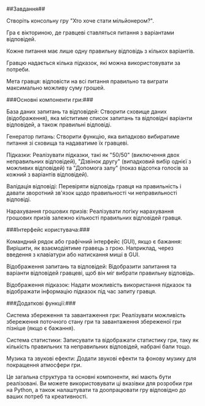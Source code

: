 ##Завдання##

Створіть консольну гру "Хто хоче стати мільйонером?".


Гра є вікториною, де гравцеві ставляться питання з варіантами відповідей.


Кожне питання має лише одну правильну відповідь з кількох варіантів.


Гравцю надається кілька підказок, які можна використовувати за потреби.


Мета гравця: відповісти на всі питання правильно та виграти максимально можливу суму грошей.


###Основні компоненти гри:###


База даних запитань та відповідей: Створити сховище даних (відображення), яка міститиме список запитань та відповідні варіанти відповідей, а також правильні відповіді.


Генератор питань: Створити функцію, яка випадково вибиратиме питання зі сховища та надаватиме їх гравцеві.


Підказки: Реалізувати підказки, такі як "50/50" (виключення двох неправильних відповідей), "Дзвінок другу" (випадковий вибір однієї з можливих відповідей) та "Допомога залу" (показ відсотка голосів за кожний з варіантів відповідей).


Валідація відповіді: Перевіряти відповідь гравця на правильність і давати зворотний зв'язок щодо правильності чи неправильності відповіді.


Нарахування грошових призів: Реалізувати логіку нарахування грошових призів залежно кількості правильних відповідей гравця.


###Інтерфейс користувача:###


Командний рядок або графічний інтерфейс (GUI), якщо є бажання: Вирішити, як взаємодіятиме гравець з грою. Наприклад, через введення з клавіатури або натискання миші в GUI.


Відображення запитань та відповідей: Відобразити запитання та варіанти відповідей гравцеві, щоб він міг вибрати правильну відповідь.


Відображення підказок: Надати можливість використання підказок та відображати інформацію підказок під час запиту гравця.


###Додаткові функції:###


Система збереження та завантаження гри: Реалізувати можливість збереження поточного стану гри та завантаження збереженої гри пізніше (якщо є бажання).


Система статистики: Записувати та відображати статистику гри, таку як кількість правильних та неправильних відповідей, набрані бали тощо.


Музика та звукові ефекти: Додати звукові ефекти та фонову музику для покращення атмосфери гри.


Це загальна структура та основні компоненти, які мають бути реалізовані. Ви можете використовувати ці вказівки для розробки гри на Python, а також налаштувати та доопрацювати гру відповідно до ваших потреб та креативності.

